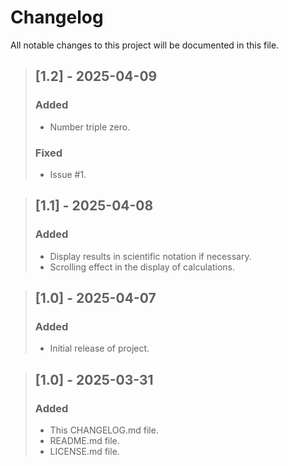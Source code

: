 # Changelog
All notable changes to this project will be documented in this file.

>## [1.2] - 2025-04-09
>### Added
>- Number triple zero.
>### Fixed
>- Issue #1.

>## [1.1] - 2025-04-08
>### Added
>- Display results in scientific notation if necessary.
>- Scrolling effect in the display of calculations.

>## [1.0] - 2025-04-07
>### Added
>- Initial release of project.

>## [1.0] - 2025-03-31
>### Added
>- This CHANGELOG.md file.
>- README.md file.
>- LICENSE.md file.
